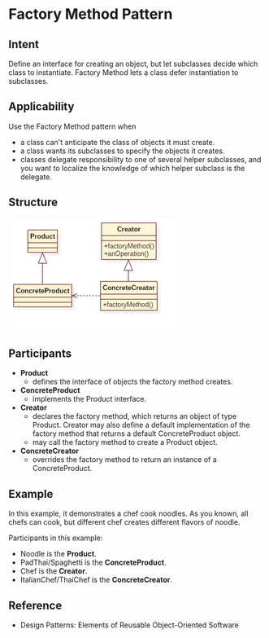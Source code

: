 # Factory Method Pattern

## Intent
Define an interface for creating an object, but let subclasses decide which class
to instantiate. Factory Method lets a class defer instantiation to subclasses.

## Applicability
Use the Factory Method pattern when
* a class can't anticipate the class of objects it must create.
* a class wants its subclasses to specify the objects it creates.
* classes delegate responsibility to one of several helper subclasses, and you want to localize the knowledge of which helper subclass is the delegate.

## Structure
![factory-method](./etc/factory-method.png)

## Participants
* **Product**
    - defines the interface of objects the factory method creates.
* **ConcreteProduct**
    - implements the Product interface.
* **Creator**
    - declares the factory method, which returns an object of type Product. Creator may also define a default implementation of the factory method that returns a default ConcreteProduct object.
    - may call the factory method to create a Product object.
* **ConcreteCreator**
    - overrides the factory method to return an instance of a ConcreteProduct.

## Example
In this example, it demonstrates a chef cook noodles. As you known, all chefs
can cook, but different chef creates different flavors of noodle.

Participants in this example:
* Noodle is the **Product**.
* PadThai/Spaghetti is the **ConcreteProduct**.
* Chef is the **Creator**.
* ItalianChef/ThaiChef is the **ConcreteCreator**.


## Reference
* Design Patterns: Elements of Reusable Object-Oriented Software